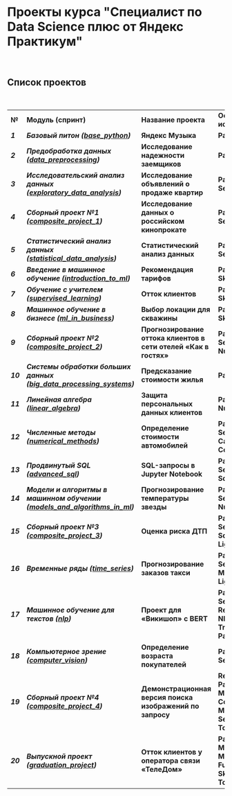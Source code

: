 # Проекты курса "Специалист по Data Science плюс от Яндекс Практикум"

&nbsp;

## Список проектов

&nbsp;

|     |     |     |     |
| --- | --- | --- | --- |
| **№** | **Модуль (спринт)** | **Название проекта** | **Основные иснтрументы** |
| ***1*** | ***Базовый питон ([base\_python](https://github.com/AVKopt/Yandex_Practicum/tree/main/base_python))*** | **Яндекс Музыка** | **Pandas** |
| ***2*** | ***Предобработка данных ([data\_preprocessing](https://github.com/AVKopt/Yandex_Practicum/tree/main/data_preprocessing))*** | **Исследование надежности заемщиков** | **Pandas** |
| ***3*** | ***Исследовательский анализ данных ([exploratory\_data\_analysis](https://github.com/AVKopt/Yandex_Practicum/tree/main/exploratory_data_analysis))*** | **Исследование объявлений о продаже квартир** | **Pandas, Matplotlib, Seaborn** |
| ***4*** | ***Сборный проект №1 ([composite\_project\_1](https://github.com/AVKopt/Yandex_Practicum/tree/main/composite_project_1))*** | **Исследование данных о российском кинопрокате** | **Pandas, Matplotlib, Seaborn** |
| ***5*** | ***Статистический анализ данных ([statistical\_data\_analysis](https://github.com/AVKopt/Yandex_Practicum/tree/main/statistical_data_analysis))*** | **Статистический анализ данных** | **Pandas, Matplotlib, Seaborn,  Scipy** |
| ***6*** | ***Введение в машинное обучение ([introduction\_to\_ml](https://github.com/AVKopt/Yandex_Practicum/tree/main/introduction_to_ml))*** | **Рекомендация тарифов** | **Pandas, Matplotlib, Sklearn** |
| ***7*** | ***Обучение с учителем ([supervised\_learning](https://github.com/AVKopt/Yandex_Practicum/tree/main/supervised_learning))*** | **Отток клиентов** | **Pandas, Matplotlib, Sklearn** |
| ***8*** | ***Машинное обучение в бизнесе ([ml\_in\_business](https://github.com/AVKopt/Yandex_Practicum/tree/main/ml_in_business))*** | **Выбор локации для скважины** | **Pandas, Matplotlib, Sklearn, Numpy** |
| ***9*** | ***Сборный проект №2 ([composite\_project\_2](https://github.com/AVKopt/Yandex_Practicum/tree/main/composite_project_2))*** | **Прогнозирование оттока клиентов в сети отелей «Как в гостях»** | **Pandas, Matplotlib, Seaborn, Sklearn, Numpy** |
| ***10*** | ***Системы обработки больших данных ([big\_data\_processing\_systems](https://github.com/AVKopt/Yandex_Practicum/tree/main/big_data_processing_systems))*** | **Предсказание стоимости жилья** | **Pandas, Pyspark** |
| ***11*** | ***Линейная алгебра ([linear\_algebra](https://github.com/AVKopt/Yandex_Practicum/tree/main/linear_algebra))*** | **Защита персональных данных клиентов** | **Pandas, Sklearn, Numpy** |
| ***12*** | ***Численные методы ([numerical\_methods](https://github.com/AVKopt/Yandex_Practicum/tree/main/numerical_methods))*** | **Определение стоимости автомобилей** | **Pandas, Matplotlib, Seaborn, Sklearn, Catboost, LightGBM, Colorama, Numpy, Time** |
| ***13*** | ***Продвинутый SQL ([advanced\_sql](https://github.com/AVKopt/Yandex_Practicum/tree/main/advanced_sql))*** | **SQL-запросы в Jupyter Notebook** | **Pandas, Matplotlib, Seaborn, Random, Sqlalchemy** |
| ***14*** | ***Модели и алгоритмы в машинном обучении ([models\_and\_algorithms\_in\_ml](https://github.com/AVKopt/Yandex_Practicum/tree/main/models_and_algorithms_in_ml))*** | **Прогнозирование температуры звезды** | **Pandas, Matplotlib, Seaborn, Sklearn, Numpy, Torch, Math** |
| ***15*** | ***Сборный проект №3 ([composite\_project\_3](https://github.com/AVKopt/Yandex_Practicum/tree/main/composite_project_3))*** | **Оценка риска ДТП** | **Pandas, Matplotlib, Seaborn,  Numpy, Sqlalchemy, Catboost, LightGBM** |
| ***16*** | ***Временные ряды ([time\_series](https://github.com/AVKopt/Yandex_Practicum/tree/main/time_series))*** | **Прогнозирование заказов такси** | **Pandas, Matplotlib, Seaborn, Torch, Numpy, Math, Statsmodels, LightGBM** |
| ***17*** | ***Машинное обучение для текстов ([nlp](https://github.com/AVKopt/Yandex_Practicum/tree/main/nlp))*** | **Проект для «Викишоп» с BERT** | **Pandas, Matplotlib, Seaborn, Numpy, Copy, Re, Spacy, Sklearn, Nltk, LightGBM, Torch, Transformers, Tqdm, Pandarallel, Wordcloud** |
| ***18*** | ***Компьютерное зрение ([computer\_vision](https://github.com/AVKopt/Yandex_Practicum/tree/main/computer_vision))*** | **Определение возраста покупателей** | **Pandas, Matplotlib, Seaborn, Tensorflow** |
| ***19*** | ***Сборный проект №4 ([composite\_project\_4](https://github.com/AVKopt/Yandex_Practicum/tree/main/composite_project_4))*** | **Демонстрационная версия поиска изображений по запросу** | **Requests, Zipfile, Pandas, Numpy, Matplotlib, Spacy, Re, Copy, Tqdm, PIL, Torch, Math, Transformers, Sentence\_transformers, Torchvision, Sklearn** |
| ***20*** | ***Выпускной проект ([graduation\_project](https://github.com/AVKopt/Yandex_Practicum/tree/main/graduation_project))*** | **Отток клиентов у оператора связи «ТелеДом»** | **Pandas, Numpy, Matplotlib, Seaborn, Math, Sqlalchemy, Functools, Tqdm, Scipy, Sklearn, Catboost, Torch** |

&nbsp;